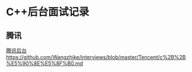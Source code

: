 # C++后台面试记录    

## 腾讯    
  [腾讯后台](https://github.com/Wangzhike/interviews/blob/master/Tencent/c%2B%2B%E5%90%8E%E5%8F%B0.md)    
			 https://github.com/Wangzhike/interviews/blob/master/Tencent/c%2B%2B%E5%90%8E%E5%8F%B0.md
